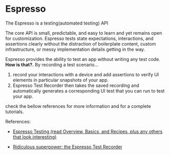 # Espresso

The Espresso is a testing(automated testing) API

The core API is small, predictable, and easy to learn and yet remains open for customization. Espresso tests state expectations, interactions, and assertions clearly without the distraction of boilerplate content, custom infrastructure, or messy implementation details getting in the way.

Espresso provides the ability to test an app without writing any test code. **How is that?.** By recording a test scenario...

1. record your interactions with a device and add assertions to verify UI elements in particular snapshots of your app. 
2. Espresso Test Recorder then takes the saved recording and automatically generates a corresponding UI test that you can run to test your app.


check the bellow references for more information and for a complete tutorials.

References:

* [Espresso Testing (read Overview, Basics, and Recipes, plus any others that look interesting)](https://developer.android.com/training/testing/espresso)

* [Ridiculous superpower: the Espresso Test Recorder](https://developer.android.com/studio/test/espresso-test-recorder) 